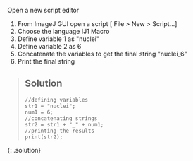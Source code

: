 Open a new script editor
1. From ImageJ GUI open a script [ File > New > Script...]
2. Choose the language IJ1 Macro
3. Define variable 1 as "nuclei"
4. Define variable 2 as 6
5. Concatenate the variables to get the final string "nuclei_6"
6. Print the final string

> ## Solution
> ```
> //defining variables
> str1 = "nuclei";
> num1 = 6;
> //concatenating strings
> str2 = str1 + "_" + num1;
> //printing the results
> print(str2);
> ```
{: .solution}
